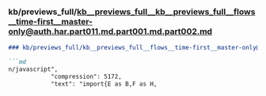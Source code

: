 ### kb/previews_full/kb__previews_full__kb__previews_full__flows__time-first__master-only@auth.har.part011.md.part001.md.part002.md

```md
### kb/previews_full/kb__previews_full__flows__time-first__master-only@auth.har.part011.md.part001.md (part 002)

```md
n/javascript",
            "compression": 5172,
            "text": "import{E as B,F as H,
```

```

```
